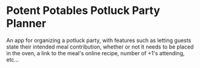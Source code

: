# Potent Potables Potluck Party Planner
An app for organizing a potluck party, with features such as letting guests state their intended meal contribution, whether or not it needs to be placed in the oven, a link to the meal's online recipe, number of +1's attending, etc...

